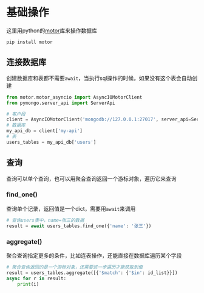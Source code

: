 # 基础操作

这里用python的[motor](https://motor.readthedocs.io/en/stable/tutorial-asyncio.html)库来操作数据库

```shell
pip install motor
```

## 连接数据库

创建数据库和表都不需要`await`，当执行sql操作的时候，如果没有这个表会自动创建

```python
from motor.motor_asyncio import AsyncIOMotorClient
from pymongo.server_api import ServerApi

# 客户段
client = AsyncIOMotorClient('mongodb://127.0.0.1:27017', server_api=ServerApi('1'))
# 数据库
my_api_db = client['my-api']
# 表
users_tables = my_api_db['users']
```

## 查询

查询可以单个查询，也可以用聚合查询返回一个游标对象，遍历它来查询

### find_one()

查询单个记录，返回值是一个dict，需要用`await`来调用

```python
# 查询users表中，name=张三的数据
result = await users_tables.find_one({'name': '张三'})
```

### aggregate()

聚合查询指定更多的条件，比如连表操作，还能直接在数据库遍历某个字段

```python
# 聚合查询返回的是一个游标对象，还需要进一步遍历才能获取到值
result = users_tables.aggregate([{'$match': {'$in': id_list}}])
async for r in result:
    print(i)
```
